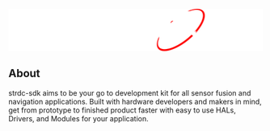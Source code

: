 ![STRDC Logo](STRDC.png)

## About
strdc-sdk aims to be your go to development kit for all sensor fusion and navigation applications. Built with hardware developers and makers in mind, get from prototype to finished product faster with easy to use HALs, Drivers, and Modules for your application.
